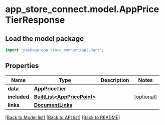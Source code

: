 # app_store_connect.model.AppPriceTierResponse

## Load the model package
```dart
import 'package:app_store_connect/api.dart';
```

## Properties
Name | Type | Description | Notes
------------ | ------------- | ------------- | -------------
**data** | [**AppPriceTier**](AppPriceTier.md) |  | 
**included** | [**BuiltList&lt;AppPricePoint&gt;**](AppPricePoint.md) |  | [optional] 
**links** | [**DocumentLinks**](DocumentLinks.md) |  | 

[[Back to Model list]](../README.md#documentation-for-models) [[Back to API list]](../README.md#documentation-for-api-endpoints) [[Back to README]](../README.md)



